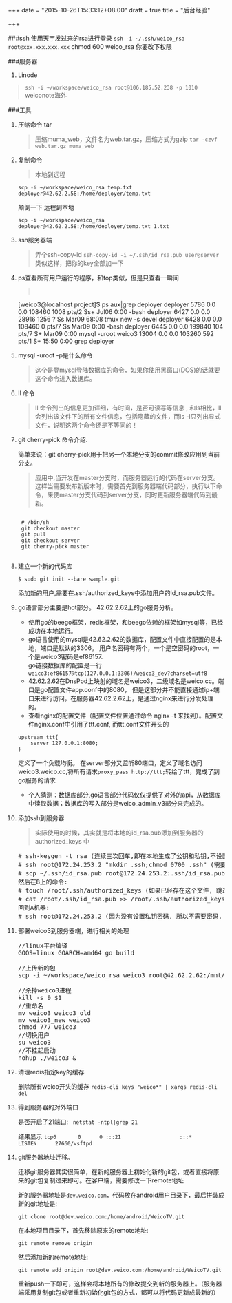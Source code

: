 +++
date = "2015-10-26T15:33:12+08:00"
draft = true
title = "后台经验"

+++


###ssh
使用天宇发过来的rsa进行登录
``` ssh -i ~/.ssh/weico_rsa root@xxx.xxx.xxx.xxx ```
chmod 600 weico_rsa 你要改下权限

###服务器
1.  Linode 

> ``` ssh -i ~/workspace/weico_rsa root@106.185.52.238 -p 1010 ```
		weiconote海外


###工具
1. 压缩命令 tar

	> 压缩muma_web，文件名为web.tar.gz，压缩方式为gzip
	``` tar -czvf web.tar.gz muma_web ```

2. 复制命令

	> 本地到远程
	```
	scp -i ~/workspace/weico_rsa temp.txt deployer@42.62.2.58:/home/deployer/temp.txt
	```
	颠倒一下 远程到本地
	```
	scp -i ~/workspace/weico_rsa deployer@42.62.2.58:/home/deployer/temp.txt 1.txt
	```

3. ssh服务器端 

	> 弄个ssh-copy-id
	``` ssh-copy-id -i ~/.ssh/id_rsa.pub user@server ```
类似这样，把你的key全部加一下

4. ps查看所有用户运行的程序，和top类似，但是只查看一瞬间

	> <pre>
	[weico3@localhost project]$ ps aux|grep deployer
	deployer  5786  0.0  0.0 108460  1008 pts/2    Ss+  Jul06   0:00 -bash
	deployer  6427  0.0  0.0  28916  1256 ?        Ss   Mar09  68:08 tmux new -s devel
	deployer  6428  0.0  0.0 108460     0 pts/7    Ss   Mar09   0:00 -bash
	deployer  6445  0.0  0.0 199840   104 pts/7    S+   Mar09   0:00 mysql -uroot
	weico3   13004  0.0  0.0 103260   592 pts/1    S+   15:50   0:00 grep deployer
		</pre>
5. mysql -uroot -p是什么命令

	>这个是登mysql登陆数据库的命令，如果你使用黑窗口(DOS)的话就要这个命令进入数据库。

6. ll 命令

	> ll 命令列出的信息更加详细，有时间，是否可读写等信息 , 和ls相比，ll会列出该文件下的所有文件信息，包括隐藏的文件，而ls -l只列出显式文件，说明这两个命令还是不等同的！

7. git cherry-pick 命令介绍.

	简单来说：git cherry-pick用于把另一个本地分支的commit修改应用到当前分支。

	> 应用中,当开发在master分支时，而服务器运行的代码在server分支。这样当需要发布新版本时，需要首先到服务器端代码部分，执行以下命令，来使master分支代码到server分支，同时更新服务器端代码到最新。
	<code>
	# /bin/sh
	git checkout master
	git pull
	git checkout server
	git cherry-pick master
	</code>

8. 建立一个新的代码库

	``` $ sudo git init --bare sample.git ```

	添加新的用户,需要在.ssh/authorized_keys中添加用户的id_rsa.pub文件。

9. go语言部分主要是hot部分。
	42.62.2.62上的go服务分析。
	+ 使用go的beego框架，redis框架，和beego依赖的框架如mysql等，已经成功在本地运行。
	+ go语言使用的mysql是42.62.2.62的数据库，配置文件中直接配置的是本地，端口是默认的3306。
	用户名密码有两个，一个是空密码的root，一个是weico3密码是ef86157.<br/>
	go链接数据库的配置是一行 ```weico3:ef86157@tcp(127.0.0.1:3306)/weico3_dev?charset=utf8```
	+ 42.62.2.62在DnsPod上映射的域名是weico3，二级域名是weico.cc。端口是go配置文件app.conf中的8080，
	但是这部分并不能直接通过ip+端口来进行访问，在服务器42.62.2.62上，是通过nginx来进行分发处理的。
	+ 查看nginx的配置文件（配置文件位置通过命令 nginx -t 来找到）。配置文件nginx.conf中引用了ttt.conf,
	而ttt.conf文件开头的
	```
	upstream ttt{
        server 127.0.0.1:8080;
	}
	```
	定义了一个负载均衡。
	在server部分又监听80端口，定义了域名访问weico3.weico.cc,将所有请求```proxy_pass http://ttt;```转给了ttt，完成了到go服务的请求
	+ 个人猜测：数据库部分,go语言部分代码仅仅提供了对外的api，从数据库中读取数据；数据库的写入部分是weico_admin_v3部分来完成的。

10. 添加ssh到服务器
	
	> 实际使用的时候，其实就是将本地的id_rsa.pub添加到服务器的 authorized_keys 中
	<pre>
	# ssh-keygen -t rsa (连续三次回车,即在本地生成了公钥和私钥,不设置密码)
	# ssh root@172.24.253.2 "mkdir .ssh;chmod 0700 .ssh" (需要输入密码)
	# scp ~/.ssh/id_rsa.pub root@172.24.253.2:.ssh/id_rsa.pub (需要输入密码)
	然后在B上的命令:
	# touch /root/.ssh/authorized_keys (如果已经存在这个文件, 跳过这条)
	# cat /root/.ssh/id_rsa.pub >> /root/.ssh/authorized_keys (将id_rsa.pub的内容追加到 authorized_keys 中)
	回到A机器:
	# ssh root@172.24.253.2 (因为没有设置私钥密码, 所以不需要密码, 登录成功) </pre>

11. 部署weico3到服务器端，进行相关的处理
	<pre>
	//linux平台编译
	GOOS=linux GOARCH=amd64 go build

	//上传新的包
	scp -i ~/workspace/weico_rsa weico3 root@42.62.2.62:/mnt/tfs7/weico3/go/src/com.weico/weico3_new

	//杀掉weico3进程
	kill -s 9 $1
	//重命名
	mv weico3 weico3_old
	mv weico3_new weico3
	chmod 777 weico3
	//切换用户
	su weico3
	//不挂起启动
	nohup ./weico3 &
	</pre>

12. 清理redis指定key的缓存
	
	删除所有weico开头的缓存 ```redis-cli keys "weico*" | xargs redis-cli del```

13. 得到服务器的对外端口

	是否开启了21端口: ``` 	netstat -ntpl|grep 21	 ```

	结果显示
	```tcp6       0      0 :::21                   :::*                    LISTEN      27660/vsftpd```

14. git服务器地址迁移。
	
	迁移git服务器其实很简单，在新的服务器上初始化新的git包，或者直接将原来的git包复制过来即可。在客户端，需要修改一下remote地址

	新的服务器地址是``` dev.weico.com ```，代码放在android用户目录下，最后拼装成新的git地址是:

	``` git clone root@dev.weico.com:/home/android/WeicoTV.git ```

	在本地项目目录下，首先移除原来的remote地址:

	``` git remote remove origin ```

	然后添加新的remote地址:

	``` git remote add origin root@dev.weico.com:/home/android/WeicoTV.git ```

	重新push一下即可，这样会将本地所有的修改提交到新的服务器上。（服务器端采用复制git包或者重新初始化git包的方式，都可以将代码更新成最新的）



	